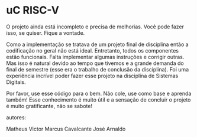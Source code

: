 # uC RISC-V

O projeto ainda está incompleto e precisa de melhorias. Você pode fazer isso, se quiser. Fique a vontade. 

Como a implementação se tratava de um projeto final de disciplina então a codificação no geral não está ideal. Entretanto, todos os componentes estão funcionais. Falta implementar algumas instruções e corrigir outras. Mas isso é natural devido ao tempo que tivemos e a grande demanda do final de semestre (esse era o trabalho de conclusão da disciplina).
Foi uma experiência incrível poder fazer esse projeto na disciplina de Sistemas Digitais. 

Por favor, use esse código para o bem. Não cole, use como base e aprenda também! Esse conhecimento é muito útil e a sensação de concluir o projeto é muito gratificante, não se sabote!

autores:

Matheus Victor
Marcus Cavalcante
José Arnaldo
